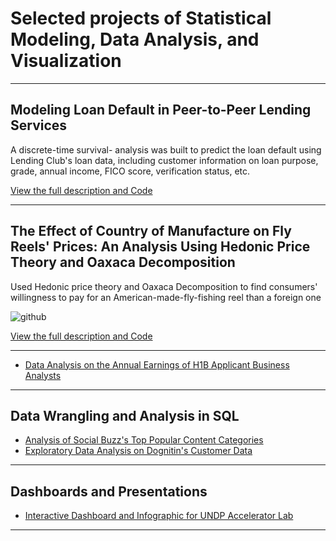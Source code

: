 # Selected projects of Statistical Modeling, Data Analysis, and Visualization

---
## Modeling Loan Default in Peer-to-Peer Lending Services

A discrete-time survival- analysis was built to predict the loan default using Lending Club's loan data, including customer information on loan purpose, grade, annual income, FICO score, verification status, etc. 

 [View the full description and Code](https://github.com/nigar-sultana1123/Modeling-Default)

---
## The Effect of Country of Manufacture on Fly Reels' Prices: An Analysis Using Hedonic Price Theory and Oaxaca Decomposition

Used Hedonic price theory and Oaxaca Decomposition to find consumers' willingness to pay for an American-made-fly-fishing reel than a foreign one

![github](https://github.com/nigar-sultana1123/nigar-sultana1123.github.io/assets/54599352/b05a63b9-f07d-4c4f-9599-a417ec48b950)

 
 [View the full description and Code](https://nigar-sultana1123.github.io/Regression/)

 ---
- [Data Analysis on the Annual Earnings of H1B Applicant Business Analysts](https://nigar-sultana1123.github.io/Exploratory-Data-Analysis/)

---
## Data Wrangling and Analysis in SQL

- [Analysis of Social Buzz's Top Popular Content Categories](https://nigar-sultana1123.github.io/Social_Buzz/)
- [Exploratory Data Analysis on Dognitin's Customer Data](https://nigar-sultana1123.github.io/Dognition-/)

---

## Dashboards and Presentations 
- [Interactive Dashboard and Infographic for UNDP Accelerator Lab](https://nigar-sultana1123.github.io/UNDP_Accelerator_Lab/)

---




